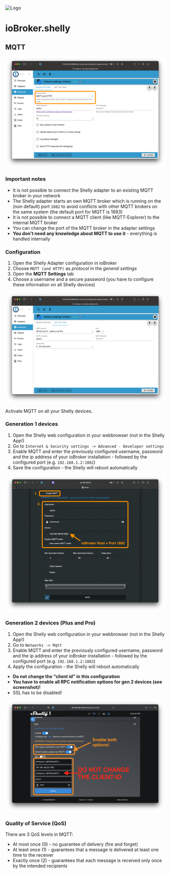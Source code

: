 ![Logo](../../admin/shelly.png)

# ioBroker.shelly

## MQTT

![iobroker_general_mqtt](./img/iobroker_general_mqtt.png)

### Important notes

- It is not possible to connect the Shelly adapter to an existing MQTT broker in your network
- The Shelly adapter starts an own MQTT broker which is running on the (non default) port ``1882`` to avoid conflicts with other MQTT brokers on the same system (the default port for MQTT is 1883)
- It is not possible to connect a MQTT client (like MQTT-Explorer) to the internal MQTT broker
- You can change the port of the MQTT broker in the adapter settings
- **You don't need any knowledge about MQTT to use it** - everything is handled internally

### Configuration

1. Open the Shelly Adapter configuration in ioBroker
2. Choose ```MQTT (and HTTP)``` as *protocol* in the *general settings*
3. Open the **MQTT Settings** tab
4. Choose a username and a secure password (you have to configure these information on all Shelly devices)

![iobroker_mqtt](./img/iobroker_mqtt.png)

Activate MQTT on all your Shelly devices.

### Generation 1 devices

1. Open the Shelly web configuration in your webbrowser (not in the Shelly App!)
2. Go to ```Internet & Security settings -> Advanced - Developer settings```
3. Enable MQTT and enter the previously configured username, password and the ip address of your ioBroker installation - followed by the configured port (e.g. ```192.168.1.2:1882```)
4. Save the configuration - the Shelly will reboot automatically

![shelly_mqtt gen1](./img/shelly_mqtt-gen1.png)

### Generation 2 devices (Plus and Pro)

1. Open the Shelly web configuration in your webbrowser (not in the Shelly App!)
2. Go to ```Networks -> Mqtt```
3. Enable MQTT and enter the previously configured username, password and the ip address of your ioBroker installation - followed by the configured port (e.g. ```192.168.1.2:1882```)
4. Apply the configuration - the Shelly will reboot automatically

- **Do not change the "client id" in this configuration**
- **You have to enable all RPC notification options for gen 2 devices (see screenshot)!**
- SSL has to be disabled!

![shelly_mqtt gen2](./img/shelly_mqtt-gen2.png)

### Quality of Service (QoS)

There are 3 QoS levels in MQTT:

- At most once (0) - no guarantee of delivery (fire and forget)
- At least once (1) - guarantees that a message is delivered at least one time to the receiver
- Exactly once (2) - guarantees that each message is received only once by the intended recipients

